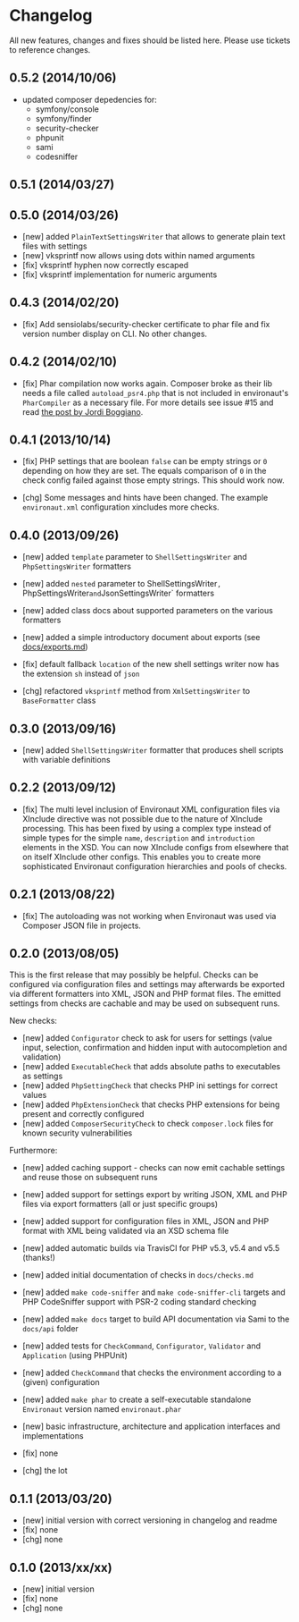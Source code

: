 # Changelog

All new features, changes and fixes should be listed here. Please use tickets to reference changes.

## 0.5.2 (2014/10/06)

* updated composer depedencies for:
    * symfony/console
    * symfony/finder
    * security-checker
    * phpunit
    * sami
    * codesniffer

## 0.5.1 (2014/03/27)

## 0.5.0 (2014/03/26)

* [new] added `PlainTextSettingsWriter` that allows to generate plain text files with settings
* [new] vksprintf now allows using dots within named arguments
* [fix] vksprintf hyphen now correctly escaped
* [fix] vksprintf implementation for numeric arguments

## 0.4.3 (2014/02/20)

* [fix] Add sensiolabs/security-checker certificate to phar file and fix version number display on CLI. No other changes.

## 0.4.2 (2014/02/10)

* [fix] Phar compilation now works again. Composer broke as their lib needs a
        file called ```autoload_psr4.php``` that is not included in environaut's
        `PharCompiler` as a necessary file. For more details see issue #15 and
        read [the post by Jordi Boggiano](http://seld.be/notes/psr-4-autoloading-support-in-composer).

## 0.4.1 (2013/10/14)

* [fix] PHP settings that are boolean `false` can be empty strings or `0` depending on how they are set. The equals
        comparison of `0` in the check config failed against those empty strings. This should work now.

* [chg] Some messages and hints have been changed. The example `environaut.xml` configuration xincludes more checks.

## 0.4.0 (2013/09/26)

* [new] added `template` parameter to `ShellSettingsWriter` and `PhpSettingsWriter` formatters
* [new] added `nested` parameter to ShellSettingsWriter`, `PhpSettingsWriter` and `JsonSettingsWriter` formatters
* [new] added class docs about supported parameters on the various formatters
* [new] added a simple introductory document about exports (see [docs/exports.md](docs/exports.md))

* [fix] default fallback `location` of the new shell settings writer now has the extension `sh` instead of `json`

* [chg] refactored `vksprintf` method from `XmlSettingsWriter` to `BaseFormatter` class

## 0.3.0 (2013/09/16)

* [new] added `ShellSettingsWriter` formatter that produces shell scripts with variable definitions

## 0.2.2 (2013/09/12)

* [fix] The multi level inclusion of Environaut XML configuration files via
  XInclude directive was not possible due to the nature of XInclude processing.
  This has been fixed by using a complex type instead of simple types for the
  simple `name`, `description` and `introduction` elements in the XSD. You can
  now XInclude configs from elsewhere that on itself XInclude other configs.
  This enables you to create more sophisticated Environaut configuration
  hierarchies and pools of checks.

## 0.2.1 (2013/08/22)

* [fix] The autoloading was not working when Environaut was used via Composer
  JSON file in projects.

## 0.2.0 (2013/08/05)

This is the first release that may possibly be helpful. Checks can be
configured via configuration files and settings may afterwards be exported
via different formatters into XML, JSON and PHP format files. The emitted
settings from checks are cachable and may be used on subsequent runs.

New checks:

* [new] added `Configurator` check to ask for users for settings (value input, selection, confirmation and hidden input with autocompletion and validation)
* [new] added `ExecutableCheck` that adds absolute paths to executables as settings
* [new] added `PhpSettingCheck` that checks PHP ini settings for correct values
* [new] added `PhpExtensionCheck` that checks PHP extensions for being present and correctly configured
* [new] added `ComposerSecurityCheck` to check `composer.lock` files for known security vulnerabilities

Furthermore:

* [new] added caching support - checks can now emit cachable settings and reuse those on subsequent runs
* [new] added support for settings export by writing JSON, XML and PHP files via export formatters (all or just specific groups)
* [new] added support for configuration files in XML, JSON and PHP format with XML being validated via an XSD schema file
* [new] added automatic builds via TravisCI for PHP v5.3, v5.4 and v5.5 (thanks!)
* [new] added initial documentation of checks in `docs/checks.md`
* [new] added `make code-sniffer` and `make code-sniffer-cli` targets and PHP CodeSniffer support with PSR-2 coding standard checking
* [new] added `make docs` target to build API documentation via Sami to the `docs/api` folder
* [new] added tests for `CheckCommand`, `Configurator`, `Validator`  and `Application` (using PHPUnit)
* [new] added `CheckCommand` that checks the environment according to a (given) configuration
* [new] added `make phar` to create a self-executable standalone `Environaut` version named `environaut.phar`
* [new] basic infrastructure, architecture and application interfaces and implementations

* [fix] none

* [chg] the lot

## 0.1.1 (2013/03/20)

* [new] initial version with correct versioning in changelog and readme
* [fix] none
* [chg] none

## 0.1.0 (2013/xx/xx)

* [new] initial version
* [fix] none
* [chg] none

